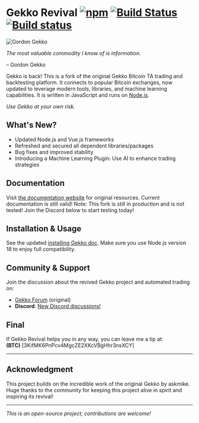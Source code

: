 # Gekko Revival [![npm](https://img.shields.io/npm/dm/gekko.svg)]() [![Build Status](https://travis-ci.org/askmike/gekko.png)](https://travis-ci.org/askmike/gekko) [![Build status](https://ci.appveyor.com/api/projects/status/github/askmike/gekko?branch=stable&svg=true)](https://ci.appveyor.com/project/askmike/gekko)

![Gordon Gekko](http://mikevanrossum.nl/static/gekko.jpg)

*The most valuable commodity I know of is information.*

– Gordon Gekko

Gekko is back! This is a fork of the original Gekko Bitcoin TA trading and backtesting platform. It connects to popular Bitcoin exchanges, now updated to leverage modern tools, libraries, and machine learning capabilities. It is written in JavaScript and runs on [Node.js](http://nodejs.org).

*Use Gekko at your own risk.*

## What's New?

- Updated Node.js and Vue.js frameworks
- Refreshed and secured all dependent libraries/packages
- Bug fixes and improved stability
- Introducing a Machine Learning Plugin: Use AI to enhance trading strategies

## Documentation

Visit [the documentation website](https://gekko.wizb.it/docs/introduction/about_gekko.html) for original resources. Current documentation is still valid!
Note: This fork is still in production and is not tested! Join the Discord below to start testing today!

## Installation & Usage

See the updated [installing Gekko doc](https://gekko.wizb.it/docs/installation/installing_gekko.html). Make sure you use Node.js version 18 to enjoy full compatibility.

## Community & Support

Join the discussion about the revived Gekko project and automated trading on:

- [Gekko Forum](https://forum.gekko.wizb.it/) (original)
- **Discord**: [New Discord discussions!](https://discordapp.com/channels/1316559378236706868/1316559378236706871)

## Final

If Gekko Revival helps you in any way, you can leave me a tip at:  
**(BTC)** [3KifMK6PnPcv4MgcZE2XKcVBgHhr3nsXCY]

---

## Acknowledgment

This project builds on the incredible work of the original Gekko by askmike. Huge thanks to the community for keeping this project alive in spirit and inspiring its revival!

---
*This is an open-source project; contributions are welcome!*
